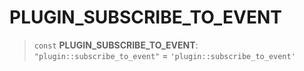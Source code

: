 # PLUGIN\_SUBSCRIBE\_TO\_EVENT

> `const` **PLUGIN\_SUBSCRIBE\_TO\_EVENT**: `"plugin::subscribe_to_event"` = `'plugin::subscribe_to_event'`
